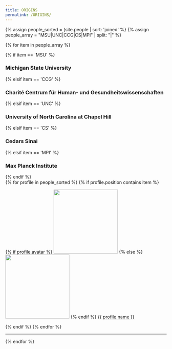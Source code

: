 ```yaml
---
title: ORIGINS
permalink: /ORIGINS/
---
```


{% assign people_sorted = (site.people | sort: 'joined' %}
{% assign people_array = "MSU|UNC|CCG|CS|MPI" | split: "|" %}

{% for item in people_array %}

<div class="pos_header">
{% if item == 'MSU' %}
<h3>Michigan State University</h3>
 {% elsif item == 'CCG' %}
<h3>Charité Centrum für Human- und Gesundheitswissenschaften</h3>
 {% elsif item == 'UNC' %}
<h3>University of North Carolina at Chapel Hill</h3>
 {% elsif item == 'CS' %}
<h3>Cedars Sinai</h3>
 {% elsif item == 'MPI' %}
<h3>Max Planck Institute</h3>
{% endif %}
</div>

<div class="content list people">
  {% for profile in people_sorted %}
    {% if profile.position contains item %}
    <div class="list-item-people">
      <p class="list-post-title">
        {% if profile.avatar %}
        <a href="{{ site.baseurl }}{{ profile.url }}"><img width="200" src="{{site.baseurl}}/images/people/{{profile.avatar}}"></a>
        {% else %}
        <a href="{{ site.baseurl }}{{ profile.url }}"><img width="200" src="http://evansheline.com/wp-content/uploads/2011/02/facebook-Storm-Trooper.jpg"></a>
        {% endif %}
        <a class="name" href="{{ site.baseurl }}{{ profile.url }}">{{ profile.name }}</a>
      </p>
    </div>    
    {% endif %}
  {% endfor %}
</div>
<hr>
{% endfor %}


